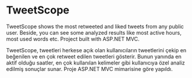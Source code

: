 # TweetScope

TweetScope shows the most retweeted and liked tweets from any public user. 
Beside, you can see some analyzed results like most active hours, most used words etc.
Project built with ASP.NET MVC.

TweetScope, tweetleri herkese açık olan kullanıcıların tweetlerini çekip en beğenilen ve en çok retweet edilen tweetleri gösterir.
Bunun yanında en aktif olduğu saatler, en çok kullanılan kelimeler gibi kullanıcıya özel analiz edilmiş sonuçlar sunar.
Proje ASP.NET MVC mimarisine göre yapıldı.
